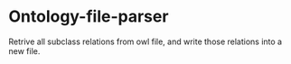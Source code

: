 # Ontology-file-parser
Retrive all subclass relations from owl file, and write those relations into a new file.